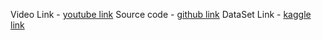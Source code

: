Video Link - [youtube link](https://youtu.be/OqS90_7rWzg) 
Source code - [github link](https://github.com/SU-Ki-MA/globalsalesdata)
DataSet Link - [kaggle link](https://www.kaggle.com/datasets/apoorvaappz/global-super-store-dataset)